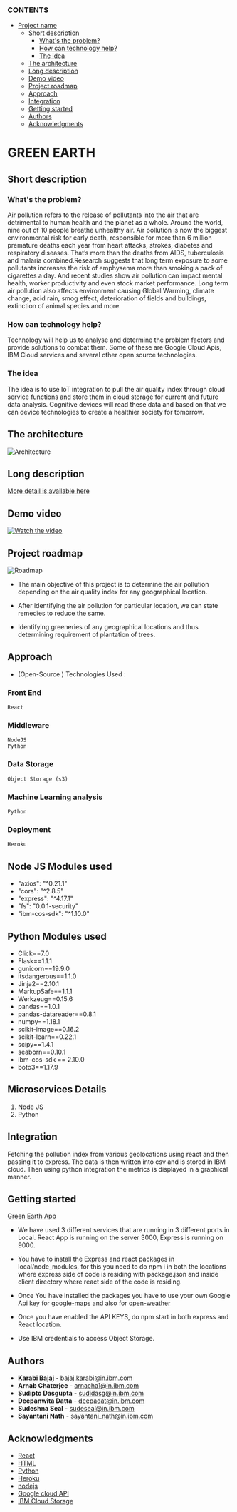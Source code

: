 ### CONTENTS

- [Project name](#project-name)
  - [Short description](#short-description)
    - [What's the problem?](#whats-the-problem)
    - [How can technology help?](#how-can-technology-help)
    - [The idea](#the-idea)
  - [The architecture](#the-architecture)
  - [Long description](#long-description)
  - [Demo video](#demo-video)
  - [Project roadmap](#project-roadmap)
  - [Approach](#approach)
  - [Integration](#integration)
  - [Getting started](#getting-started)
  - [Authors](#authors)
  - [Acknowledgments](#acknowledgments)

# GREEN EARTH  

## Short description

### What's the problem?

Air pollution refers to the release of pollutants into the air that are detrimental to human health and the planet as a whole. Around the world, nine out of 10 people breathe unhealthy air. Air pollution is now the biggest environmental risk for early death, responsible for more than 6 million premature deaths each year from heart attacks, strokes, diabetes and respiratory diseases. That’s more than the deaths from AIDS, tuberculosis and malaria combined.Research suggests that long term exposure to some pollutants increases the risk of emphysema more than smoking a pack of cigarettes a day. And recent studies show air pollution can impact mental health, worker productivity and even stock market performance. Long term air pollution also affects environment causing
Global Warming, climate change, acid rain, smog effect, deterioration of fields and buildings, extinction of animal species and more.

### How can technology help?

Technology will help us to analyse  and determine the problem factors and provide solutions  to combat them. Some of these are Google Cloud Apis, IBM Cloud services and several other open source technologies.

### The idea
The idea is to use IoT integration to pull the air quality index through cloud service functions and store them in cloud storage for current and future data analysis. Cognitive devices will read these data and based on that we can device technologies to create a healthier society for tomorrow.

## The architecture

![Architecture](./images/architecture_diagram.jpg)

## Long description

[More detail is available here](./docs/Description.md)

## Demo video

[![Watch the video](https://github.com/bajajkarabi/greenEarth-React-Node/blob/main/images/greenearth_demo.png)](https://youtu.be/VxLl-Y3RwWI)

## Project roadmap

![Roadmap](./images/roadmap.jpg)

- The main objective of this project is to determine the air pollution depending on the air quality index for any geographical location.  

- After identifying the air pollution for particular location, we can state remedies to reduce the same.

- Identifying greeneries of any geographical locations and thus determining requirement of plantation of trees.

## Approach  

- (Open-Source ) Technologies Used :
### Front End
	React
### Middleware
	NodeJS 
	Python 
### Data Storage
	Object Storage (s3)
### Machine Learning analysis
	Python
### Deployment
	Heroku  

## Node JS Modules used 

  - "axios": "^0.21.1"
  - "cors": "^2.8.5"
  - "express": "^4.17.1"
  - "fs": "0.0.1-security"
  - "ibm-cos-sdk": "^1.10.0"

## Python Modules used 

 - Click==7.0
 - Flask==1.1.1
 - gunicorn==19.9.0
 - itsdangerous==1.1.0
 - Jinja2==2.10.1
 - MarkupSafe==1.1.1
 - Werkzeug==0.15.6
 - pandas==1.0.1
 - pandas-datareader==0.8.1
 - numpy==1.18.1
 - scikit-image==0.16.2
 - scikit-learn==0.22.1
 - scipy==1.4.1
 - seaborn==0.10.1
 - ibm-cos-sdk == 2.10.0
 - boto3==1.17.9
​
## Microservices Details 
1. Node JS 
2. Python
​
## Integration

Fetching the pollution index from various geolocations using react and then passing it to express. The data is then written into csv and is stored in IBM cloud. Then using python integration the metrics is displayed in a graphical manner. 

## Getting started

 [Green Earth App](https://greenearth-node.herokuapp.com/)

- We have used 3 different services that are running in 3 different ports in Local. React App is running on the server 3000, Express is running on 9000. 

- You have to install the Express and react packages in local/node_modules, for this you need to do npm i in both the locations where express side of code is residing with package.json and inside client directory where react side of the code is residing.

- Once You have installed the packages you have to use your own Google Api key for [google-maps](https://www.google.com/maps) and also for [open-weather](https://openweathermap.org/)

- Once you have enabled the API KEYS, do npm start in both express and React location.

- Use IBM credentials to access Object Storage.

## Authors
- **Karabi Bajaj**  - bajaj.karabi@in.ibm.com
- **Arnab Chaterjee**  - arnacha1@in.ibm.com
- **Sudipto Dasgupta** - sudidasg@in.ibm.com
- **Deepanwita Datta** - deepadat@in.ibm.com
- **Sudeshna Seal** - sudeseal@in.ibm.com
- **Sayantani Nath** - sayantani_nath@in.ibm.com

## Acknowledgments

- [React](https://reactjs.org/)
- [HTML](https://html.com/)
- [Python](https://www.python.org/)
- [Heroku](https://www.heroku.com/)
- [nodejs](https://nodejs.org/)
- [Google cloud API](https://cloud.google.com/apis)
- [IBM Cloud Storage](https://www.ibm.com/in-en/cloud/storage?p1=Search&p4=43700052660314989&p5=e&gclsrc=aw.ds&gclid=CjwKCAjwiLGGBhAqEiwAgq3q_oI1G81j_S7LvNgNHK1nkEfjtBv-IXvOo9F0fs6jX7ffWI9f6bzHFBoCkkAQAvD_BwE)
